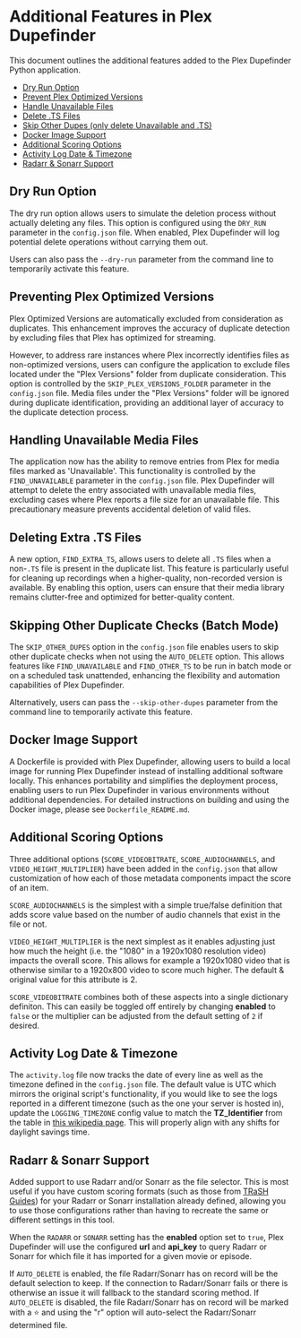 # Additional Features in Plex Dupefinder

This document outlines the additional features added to the Plex Dupefinder Python application.

- [Dry Run Option](#dry-run-option)
- [Prevent Plex Optimized Versions](#preventing-plex-optimized-versions)
- [Handle Unavailable Files](#handling-unavailable-media-files)
- [Delete .TS Files](#deleting-extra-ts-files)
- [Skip Other Dupes (only delete Unavailable and .TS)](#skipping-other-duplicate-checks-batch-mode)
- [Docker Image Support](#docker-image-support)
- [Additional Scoring Options](#additional-scoring-options)
- [Activity Log Date & Timezone](#activity-log-date--timezone)
- [Radarr & Sonarr Support](#radarr--sonarr-support)

## Dry Run Option

The dry run option allows users to simulate the deletion process without actually deleting any files. This option is configured using the `DRY_RUN` parameter in the `config.json` file. When enabled, Plex Dupefinder will log potential delete operations without carrying them out.

Users can also pass the `--dry-run` parameter from the command line to temporarily activate this feature.

## Preventing Plex Optimized Versions

Plex Optimized Versions are automatically excluded from consideration as duplicates. This enhancement improves the accuracy of duplicate detection by excluding files that Plex has optimized for streaming.

However, to address rare instances where Plex incorrectly identifies files as non-optimized versions, users can configure the application to exclude files located under the "Plex Versions" folder from duplicate consideration. This option is controlled by the `SKIP_PLEX_VERSIONS_FOLDER` parameter in the `config.json` file. Media files under the "Plex Versions" folder will be ignored during duplicate identification, providing an additional layer of accuracy to the duplicate detection process.

## Handling Unavailable Media Files

The application now has the ability to remove entries from Plex for media files marked as 'Unavailable'. This functionality is controlled by the `FIND_UNAVAILABLE` parameter in the `config.json` file. Plex Dupefinder will attempt to delete the entry associated with unavailable media files, excluding cases where Plex reports a file size for an unavailable file. This precautionary measure prevents accidental deletion of valid files.

## Deleting Extra .TS Files

A new option, `FIND_EXTRA_TS`, allows users to delete all `.TS` files when a non-`.TS` file is present in the duplicate list. This feature is particularly useful for cleaning up recordings when a higher-quality, non-recorded version is available. By enabling this option, users can ensure that their media library remains clutter-free and optimized for better-quality content.

## Skipping Other Duplicate Checks (Batch Mode)

The `SKIP_OTHER_DUPES` option in the `config.json` file enables users to skip other duplicate checks when not using the `AUTO_DELETE` option. This allows features like `FIND_UNAVAILABLE` and `FIND_OTHER_TS` to be run in batch mode or on a scheduled task unattended, enhancing the flexibility and automation capabilities of Plex Dupefinder.

Alternatively, users can pass the `--skip-other-dupes` parameter from the command line to temporarily activate this feature.

## Docker Image Support

A Dockerfile is provided with Plex Dupefinder, allowing users to build a local image for running Plex Dupefinder instead of installing additional software locally. This enhances portability and simplifies the deployment process, enabling users to run Plex Dupefinder in various environments without additional dependencies. For detailed instructions on building and using the Docker image, please see `Dockerfile_README.md`.

## Additional Scoring Options

Three additional options (`SCORE_VIDEOBITRATE`, `SCORE_AUDIOCHANNELS`, and `VIDEO_HEIGHT_MULTIPLIER`) have been added in the `config.json` that allow customization of how each of those metadata components impact the score of an item. 

`SCORE_AUDIOCHANNELS` is the simplest with a simple true/false definition that adds score value based on the number of audio channels that exist in the file or not. 

`VIDEO_HEIGHT_MULTIPLIER` is the next simplest as it enables adjusting just how much the height (i.e. the "1080" in a 1920x1080 resolution video) impacts the overall score. This allows for example a 1920x1080 video that is otherwise similar to a 1920x800 video to score much higher. The default & original value for this attribute is 2.

`SCORE_VIDEOBITRATE` combines both of these aspects into a single dictionary definiton. This can easily be toggled off entirely by changing **enabled** to `false` or the multiplier can be adjusted from the default setting of `2` if desired.

## Activity Log Date & Timezone

The `activity.log` file now tracks the date of every line as well as the timezone defined in the `config.json` file. The default value is UTC which mirrors the original script's functionality, if you would like to see the logs reported in a different timezone (such as the one your server is hosted in), update the `LOGGING_TIMEZONE` config value to match the **TZ_Identifier** from the table in [this wikipedia page](https://en.wikipedia.org/wiki/List_of_tz_database_time_zones). This will properly align with any shifts for daylight savings time.

## Radarr & Sonarr Support

Added support to use Radarr and/or Sonarr as the file selector. This is most useful if you have custom scoring formats (such as those from [TRaSH Guides](https://trash-guides.info/)) for your Radarr or Sonarr installation already defined, allowing you to use those configurations rather than having to recreate the same or different settings in this tool.

When the `RADARR` or `SONARR` setting has the **enabled** option set to `true`, Plex Dupefinder will use the configured **url** and **api_key** to query Radarr or Sonarr for which file it has imported for a given movie or episode.

If `AUTO_DELETE` is enabled, the file Radarr/Sonarr has on record will be the default selection to keep. If the connection to Radarr/Sonarr fails or there is otherwise an issue it will fallback to the standard scoring method. If `AUTO_DELETE` is disabled, the file Radarr/Sonarr has on record will be marked with a ⭐ and using the "r" option will auto-select the Radarr/Sonarr determined file.